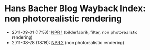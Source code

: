 # Hans Bacher Blog Wayback Index: non photorealistic rendering

* 2011-08-01 (17:56): [NPR 1](https://web.archive.org/web/https://one1more2time3.wordpress.com/2011/08/01/npr-1/) (bilderfabrik, filter, non photorealistic rendering)
* 2011-08-28 (18:18): [NPR 2](https://web.archive.org/web/https://one1more2time3.wordpress.com/2011/08/28/npr-2/) (non photorealistic rendering)